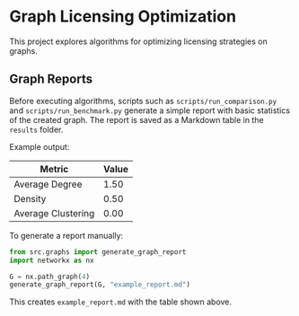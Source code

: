 # Graph Licensing Optimization

This project explores algorithms for optimizing licensing strategies on graphs.

## Graph Reports

Before executing algorithms, scripts such as `scripts/run_comparison.py` and `scripts/run_benchmark.py` generate a simple report with basic statistics of the created graph. The report is saved as a Markdown table in the `results` folder.

Example output:

| Metric | Value |
| --- | --- |
| Average Degree | 1.50 |
| Density | 0.50 |
| Average Clustering | 0.00 |

To generate a report manually:

```python
from src.graphs import generate_graph_report
import networkx as nx

G = nx.path_graph(4)
generate_graph_report(G, "example_report.md")
```

This creates `example_report.md` with the table shown above.
